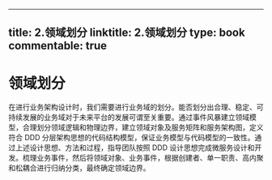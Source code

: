 
---
title: 2.领域划分
linktitle: 2.领域划分
type: book
commentable: true
---

# 领域划分

在进行业务架构设计时，我们需要进行业务域的划分。能否划分出合理、稳定、可持续发展的业务域对于未来平台的发展可谓至关重要。通过事件风暴建立领域模型，合理划分领域逻辑和物理边界，建立领域对象及服务矩阵和服务架构图，定义符合 DDD 分层架构思想的代码结构模型，保证业务模型与代码模型的一致性。通过上述设计思想、方法和过程，指导团队按照 DDD 设计思想完成微服务设计和开发。梳理业务事件，然后将领域对象、业务事件，根据创建者、单一职责、高内聚和松耦合进行归纳分类，最终确定领域边界。

    